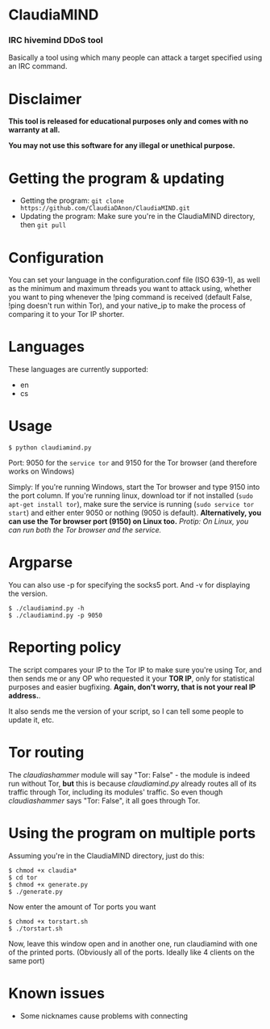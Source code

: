 # ClaudiaMIND

### IRC hivemind DDoS tool

Basically a tool using which many people can attack a target specified using an IRC command.

# Disclaimer
**This tool is released for educational purposes only and comes with no warranty at all.**

**You may not use this software for any illegal or unethical purpose.**

# Getting the program & updating
* Getting the program: ```git clone https://github.com/ClaudiaDAnon/ClaudiaMIND.git```
* Updating the program: Make sure you're in the ClaudiaMIND directory, then ```git pull```

# Configuration
You can set your language in the configuration.conf file (ISO 639-1), as well as the minimum and maximum threads you want to attack using, whether you want to ping whenever the !ping command is received (default False, !ping doesn't run within Tor), and your native_ip to make the process of comparing it to your Tor IP shorter.

# Languages
These languages are currently supported:
* en
* cs

# Usage

```$ python claudiamind.py```

Port: 9050 for the ```service tor``` and 9150 for the Tor browser (and therefore works on Windows)

Simply: If you're running Windows, start the Tor browser and type 9150 into the port column. If you're running linux, download tor if not installed (```sudo apt-get install tor```), make sure the service is running (```sudo service tor start```) and either enter 9050 or nothing (9050 is default).
**Alternatively, you can use the Tor browser port (9150) on Linux too.**
*Protip: On Linux, you can run both the Tor browser and the service.*

# Argparse
You can also use -p for specifying the socks5 port. And -v for displaying the version.
```
$ ./claudiamind.py -h
$ ./claudiamind.py -p 9050
```

# Reporting policy
The script compares your IP to the Tor IP to make sure you're using Tor, and then sends me or any OP who requested it your **TOR IP**, only for statistical purposes and easier bugfixing. **Again, don't worry, that is not your real IP address.**.

It also sends me the version of your script, so I can tell some people to update it, etc.

# Tor routing
The *claudiashammer* module will say "Tor: False" - the module is indeed run without Tor, **but** this is because *claudiamind.py* already routes all of its traffic through Tor, including its modules' traffic. So even though *claudiashammer* says "Tor: False", it all goes through Tor.

# Using the program on multiple ports
Assuming you're in the ClaudiaMIND directory, just do this:
```
$ chmod +x claudia*
$ cd tor
$ chmod +x generate.py
$ ./generate.py
```
Now enter the amount of Tor ports you want
```
$ chmod +x torstart.sh
$ ./torstart.sh
```
Now, leave this window open and in another one, run claudiamind with one of the printed ports. (Obviously all of the ports. Ideally like 4 clients on the same port)

# Known issues
* Some nicknames cause problems with connecting
